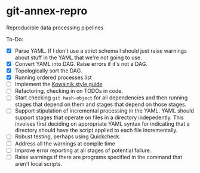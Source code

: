 # git-annex-repro
Reproducible data processing pipelines

To-Do:
- [x] Parse YAML. If I don't use a strict schema I should just raise warnings about stuff in the YAML that we're not going to use.
- [x] Convert YAML into DAG. Raise errors if it's not a DAG.
- [x] Topologically sort the DAG.
- [x] Running ordered processes list
- [ ] Implement the [Kowainik style guide](https://kowainik.github.io/posts/2019-02-06-style-guide)
- [ ] Refactoring, checking in on TODOs in code.
- [ ] Start checking `git hash-object` for all dependencies and then running stages that depend on them and stages that depend on those stages.
- [ ] Support stipulation of incremental processing in the YAML. YAML should support stages that operate on files in a directory indepedently. This involves first deciding on appropriate YAML syntax for indicating that a directory should have the script applied to each file incrementally.
- [ ] Robust testing, perhaps using Quickcheck.
- [ ] Address all the warnings at compile time
- [ ] Improve error reporting at all stages of potential failure.
- [ ] Raise warnings if there are programs specified in the command that aren't local scripts.
